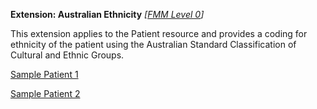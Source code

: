 **Extension: Australian Ethnicity** *[[FMM Level 0](guidance.html)]*

This extension applies to the Patient resource and provides a coding for ethnicity of the patient using the Australian Standard Classification of Cultural and Ethnic Groups.

[Sample Patient 1](Patient-4E756D076EDCAF7552FFF6CF7B7BB2A1.20.html)

[Sample Patient 2](Patient-B0E0A3ADB59E2F77D6D51ADCA7DAD6B2.35.html)

